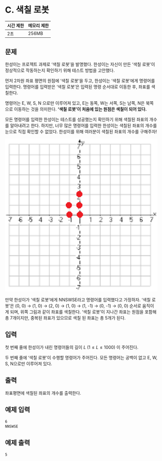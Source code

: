 # C. 색칠 로봇

| 시간 제한 | 메모리 제한 |
| --- | --- |
| 2초 | 256MB |

## 문제

한성이는 프로젝트 과제로 ‘색칠 로봇’을 발명했다. 한성이는 자신이 만든 ‘색칠 로봇’이 정상적으로 작동하는지 확인하기 위해 테스트 방법을 고안했다. 

먼저 2차원 좌표 평면의 원점에 ‘색칠 로봇’을 두고, 한성이는 ‘색칠 로봇’에게 명령어를 입력한다. 명령어를 입력받은 ‘색칠 로봇’은 입력된 명령 순서대로 이동한 후, 좌표를 색칠한다. 

명령어는 E, W, S, N 으로만 이루어져 있고, E는 동쪽, W는 서쪽, S는 남쪽, N은 북쪽으로 이동하는 것을 의미한다.  **‘색칠 로봇’이 처음에 있는 원점은 색칠이 되어 있다.**

모든 명령어를 입력한 한성이는 테스트를 성공했는지 확인하기 위해 색칠된 좌표의 개수를 알아내려고 한다. 하지만, 너무 많은 명령어를 입력한 한성이는 색칠된 좌표의 개수를 눈으로 직접 확인할 수 없었다. 한성이를 위해 여러분이 색칠된 좌표의 개수를 구해주자!

![image](/assets/색칠로봇.png)

만약 한성이가 ‘색칠 로봇’에게 NNSWSE라고 명령어를 입력했다고 가정하자. ‘색칠 로봇’은 (0, 0) → (1, 0) → (2, 0) → (1, 0) → (1, -1) → (0, -1) → (0, 0) 순서로 움직이게 되며, 위쪽 그림과 같이 좌표를 색칠한다. ‘색칠 로봇’이 지나간 좌표는 원점을 포함해 총 7개이지만, 중복된 좌표가 있으므로 색칠 된 좌표는 총 5개가 된다.

## 입력

첫 번째 줄에 한성이가 내린 명령어들의 길이 $L$ $(1 ≤ L ≤ 1000)$ 이 주어진다. 

두 번째 줄에 ‘색칠 로봇’이 수행할 명령어가 주어진다. 모든 명령어는 공백이 없고 E, W, S, N으로만 이루어져 있다.

## 출력

좌표평면에 색칠된 좌표의 개수를 출력한다.

## 예제 입력

```
6
NNSWSE
```

## 예제 출력

```
5
```

